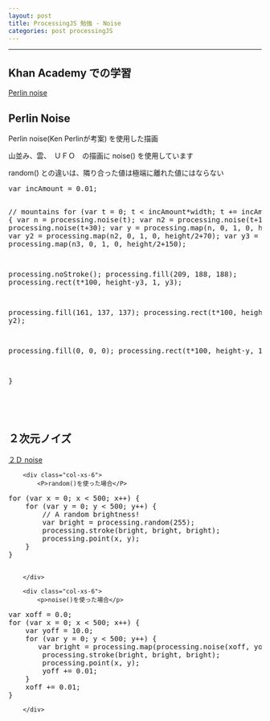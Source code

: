 ```yaml
---
layout: post
title: ProcessingJS 勉強 - Noise
categories: post processingJS
---
```


-----
## Khan Academy での学習

[Perlin noise](https://www.khanacademy.org/computing/computer-programming/programming-natural-simulations/programming-noise/a/perlin-noise)

## Perlin Noise
<div class="row">
   <div class="col-xs-6">
       <canvas id="canvas1"></canvas>
   </div>
   <div class="col-xs-6">
      <p>Perlin noise(Ken Perlinが考案) を使用した描画</p>
      <p>山並み、雲、　ＵＦＯ　の描画に noise() を使用しています</p>
      <p>random() との違いは、隣り合った値は極端に離れた値にはならない</p> 
<pre>
var incAmount = 0.01;

// mountains 
for (var t = 0; t &lt; incAmount*width; t += incAmount) {
   var n = processing.noise(t);
   var n2 = processing.noise(t+15);
   var n3 = processing.noise(t+30);
   var y = processing.map(n, 0, 1, 0, height/2);
   var y2 = processing.map(n2, 0, 1, 0, height/2+70);
   var y3 = processing.map(n3, 0, 1, 0, height/2+150);
    
   processing.noStroke();
   processing.fill(209, 188, 188);
   processing.rect(t*100, height-y3, 1, y3);

   processing.fill(161, 137, 137);
   processing.rect(t*100, height-y2, 1, y2);

   processing.fill(0, 0, 0);
   processing.rect(t*100, height-y, 1, y);

}
  
</pre> 
   </div>
</div>

<br>

## ２次元ノイズ

[２Ｄ noise](https://www.khanacademy.org/computing/computer-programming/programming-natural-simulations/programming-noise/a/two-dimensional-noise)

<div class="row">
        <div class="col-xs-6">
            <canvas id="canvas2"></canvas>
        </div>    

        <div class="col-xs-6">
            <P>random()を使った場合</P>
<pre>
for (var x = 0; x &lt; 500; x++) {
    for (var y = 0; y &lt; 500; y++) {
        // A random brightness!
        var bright = processing.random(255);
        processing.stroke(bright, bright, bright);
        processing.point(x, y);
    }
}

</pre> 
        </div>
</div>

<div class="row">
        <div class="col-xs-6">
            <canvas id="canvas3"></canvas>
        </div>    

        <div class="col-xs-6">
            <p>noise()を使った場合</p>
<pre>
var xoff = 0.0;
for (var x = 0; x &lt; 500; x++) {
    var yoff = 10.0;
    for (var y = 0; y &lt; 500; y++) {
       var bright = processing.map(processing.noise(xoff, yoff), 0, 1, 0, 255);
        processing.stroke(bright, bright, bright);
        processing.point(x, y);
        yoff += 0.01;
    }
    xoff += 0.01;
}
</pre> 
        </div>
</div>

<script src="//code.jquery.com/jquery-1.11.3.js"></script>
<script src="{{site.url}}/js/processing.min.js" charset="utf-8"></script>
<script src="https://cdn.rawgit.com/google/code-prettify/master/loader/run_prettify.js?skin=sons-of-obsidian"></script>
<script type="text/javascript">
var $window = $(window)
  // make code pretty
  $('pre').addClass('prettyprint');
  $('pre').css({"background":"#111",
	  	           "font-size":"1.05em",
		                "border":"0px"}
		            );
  $('code').css({"font-size":"1.05em","color":"#f00"});

function sketchProc(processing) {
 
    var height = 500,
        width = 500;
    var t1 = 0;
    var t2 = 12;

    // UFO Object
    var UFO = function(config){
        this.x = config.x || width/2;
        this.y = config.y || height/2; 
    };
    UFO.prototype.draw = function(t){
        var x = processing.map(processing.noise(t+5),0,1,0,width);
        var y = processing.map(processing.noise(t),0,1,100,height/2);
        
        processing.ellipse(x, y, 40,10);
        processing.ellipse(x, y-5, 15,10);

    };

    var u = new UFO({
        x:"",
        y:""
    });

    // setup
    processing.setup = function(){
        // canvas size 
        processing.size(width,height);

        processing.noStroke();

    };

    var t = 0.0;

    var drawRange = function() {
        var incAmount = 0.01;
        processing.background(84, 194, 222);

        // mountains 
        for (var t = 0; t < incAmount*width; t += incAmount) {
            var n = processing.noise(t);
            var n2 = processing.noise(t+15);
            var n3 = processing.noise(t+30);
            var y = processing.map(n, 0, 1, 0, height/2);
            var y2 = processing.map(n2, 0, 1, 0, height/2+70);
            var y3 = processing.map(n3, 0, 1, 0, height/2+150);
    
            processing.noStroke();
            processing.fill(209, 188, 188);
            processing.rect(t*100, height-y3, 1, y3);

            processing.fill(161, 137, 137);
            processing.rect(t*100, height-y2, 1, y2);

            processing.fill(0, 0, 0);
            processing.rect(t*100, height-y, 1, y);

        }
        
        // Clouds
        for (var t = 0.5; t < (incAmount)*width/4; t += incAmount+0.05) {
            var n = processing.noise(t);
            var n2 = processing.noise(t+1);
            var n3 = processing.noise(t-3);
            var y = processing.map(n, 0, 1, 0, height/2);
            var y2 = processing.map(n2, 0, 1, 0, height/3);
            var y3 = processing.map(n3, 0, 1, 0, height/3+30);
    
            processing.noStroke();
            var bright = processing.map(processing.noise(t,t+5),0,1,168,255); 
            processing.fill(bright, bright, bright);
            processing.ellipse(t*100, y, y2, y3);

        }
        for (var t = (incAmount)*2*width/3; t < (incAmount)*width; t += incAmount+0.05) {
            var n = processing.noise(t);
            var n2 = processing.noise(t+1);
            var n3 = processing.noise(t-3);
            var y = processing.map(n, 0, 1, 0, height/2);
            var y2 = processing.map(n2, 0, 1, 0, height/3);
            var y3 = processing.map(n3, 0, 1, 0, height/3+30);
    
            processing.noStroke();
            var bright = processing.map(processing.noise(t,t+t),0,1,128,255); 
            processing.fill(bright, bright, bright);
            processing.ellipse(t*100, y-30, y2, y3);

        }
        // trees
        for (var t = 0.0; t < incAmount*width; t += incAmount*15) {
            var rate = processing.noise(t,t+1);
            var n = processing.noise(t+4);
            var y = processing.map(n, 0, 1, 0, height/4);
            if (rate < 0.47){
                processing.fill(200,128,0);
                processing.rect(t*100-3, height-y, 4, 15);
                processing.fill(0,255,0);
                processing.ellipse(t*100, height-y, 15, 10);
            }
        }    
    };
    
    processing.draw = function(){
        drawRange();

        processing.noStroke();
        processing.fill(255,255,0);
        u.draw(t);
            
        t+=0.01;

    }     
 
};  

function sketchProc2(processing) {
 
    var height = 500,
        width = 500;
    

    // setup
    processing.setup = function(){
        // canvas size 
        processing.size(width,height);

        for (var x = 0; x < 500; x++) {
            for (var y = 0; y < 500; y++) {
                // A random brightness!
                var bright = processing.random(255);
                processing.stroke(bright, bright, bright);
                processing.point(x, y);
            }
        }

    };    
    // draw
    processing.draw = function() {

    };
  
};  

function sketchProc3(processing) {
 
    var height = 500,
        width = 500;
    

    // setup
    processing.setup = function(){
        // canvas size 
        processing.size(width,height);

        var xoff = 0.0;
        for (var x = 0; x < 500; x++) {
            var yoff = 10.0;
            for (var y = 0; y < 500; y++) {
                var bright = processing.map(processing.noise(xoff, yoff), 0, 1, 0, 255);
                processing.stroke(bright, bright, bright);
                processing.point(x, y);
                yoff += 0.01;
            }
            xoff += 0.01;
        }
    };    
    // draw
    processing.draw = function() {

    };
  
};  


var canvas1 = document.getElementById("canvas1");
var canvas2 = document.getElementById("canvas2");
var canvas3 = document.getElementById("canvas3");

// attaching the sketchProc function to the canvas
var p1 = new Processing(canvas1, sketchProc);
var p2 = new Processing(canvas2, sketchProc2);
var p3 = new Processing(canvas3, sketchProc3);
// p.exit(); to detach it

</script>
